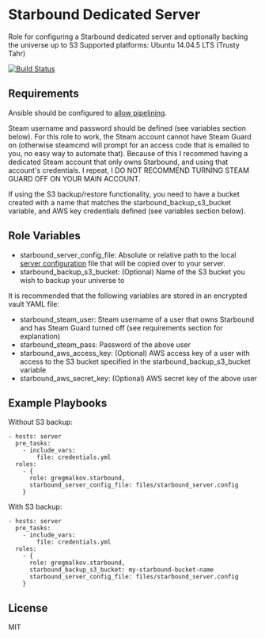 Starbound Dedicated Server
==========================

Role for configuring a Starbound dedicated server and optionally backing the universe up to S3
Supported platforms: Ubuntu 14.04.5 LTS (Trusty Tahr)

[![Build Status](https://travis-ci.org/Shplorf/ansible-starbound.svg?branch=master)](https://travis-ci.org/Shplorf/ansible-starbound)

Requirements
------------

Ansible should be configured to [allow pipelining](https://docs.ansible.com/ansible/intro_configuration.html#pipelining).

Steam username and password should be defined (see variables section below).
For this role to work, the Steam account cannot have Steam Guard on (otherwise steamcmd will prompt for an access code that is emailed to you, no easy way to automate that). Because of this I recommed having a dedicated Steam account that only owns Starbound, and using that account's credentials. I repeat, I DO NOT RECOMMEND TURNING STEAM GUARD OFF ON YOUR MAIN ACCOUNT.

If using the S3 backup/restore functionality, you need to have a bucket created with a name that matches the starbound_backup_s3_bucket variable, and AWS key credentials defined (see variables section below).

Role Variables
--------------
- starbound_server_config_file: Absolute or relative path to the local [server configuration](http://starbound.gamepedia.com/Starbound.config) file that will be copied over to your server.
- starbound_backup_s3_bucket: (Optional) Name of the S3 bucket you wish to backup your universe to

It is recommended that the following variables are stored in an encrypted vault YAML file:
- starbound_steam_user: Steam username of a user that owns Starbound and has Steam Guard turned off (see requirements section for explanation)
- starbound_steam_pass: Password of the above user
- starbound_aws_access_key: (Optional) AWS access key of a user with access to the S3 bucket specified in the starbound_backup_s3_bucket variable
- starbound_aws_secret_key: (Optional) AWS secret key of the above user

Example Playbooks
-----------------

Without S3 backup:
```
- hosts: server
  pre_tasks:
    - include_vars:
        file: credentials.yml
  roles:
    - {
      role: gregmalkov.starbound,
      starbound_server_config_file: files/starbound_server.config
    }
```
With S3 backup:
```
- hosts: server
  pre_tasks:
    - include_vars:
        file: credentials.yml
  roles:
    - {
      role: gregmalkov.starbound,
      starbound_backup_s3_bucket: my-starbound-bucket-name
      starbound_server_config_file: files/starbound_server.config
    }
```
License
-------

MIT
